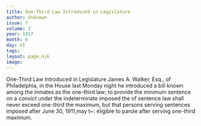 ```yaml
---
title: One-Third Law Introduced in Legislature
author: Unknown
issue: 7
volume: 2
year: 1917
month: 6
day: VI
tags:
layout: page.njk
image:
---
```

One-Third Law Introduced in Legislature   James A. Walker, Esq., of Philadelphia, in the House last Monday night he introduced a    bill known among the inmates as the one-third law; to provide the minimum sentence on a convict under the indeterminate imposed the of sentence law shall never exceed one-third   the maximum, but that persons serving sentences imposed after June 30, 1911,may t~: eligible to parole after serving one-third maximum.




